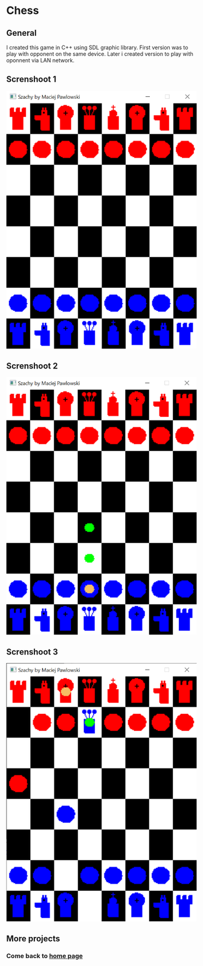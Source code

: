 # Chess


## General
I created this game in C++ using SDL graphic library. First version was to play with opponent on the same device. Later i created version to play with oponnent via LAN network.

## Screnshoot 1
<img src="chess_1.png" alt="photo_1" width="650"/>

## Screnshoot 2
<img src="chess_2.png" alt="photo_2" width="650"/>

## Screnshoot 3
<img src="chess_3.png" alt="photo_3" width="650"/>



## More projects
### Come back to [home page](https://maciekpawlowski1.github.io/)
